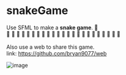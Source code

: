 # snakeGame
Use SFML to make a **snake game**. 🐍<br>
🚧 🚧 🚧 🚧 🚧 🚧 🚧 🚧 🚧 🚧 🚧 🚧 🚧 🚧 🚧 🚧 🚧 🚧 🚧 🚧 🚧 🚧 🚧<br>
<br>
Also use a web to share this game.<br>
link: https://github.com/bryan9077/web<br>
<!--https://github.com/lusterofgem/snakeGame/tree/master/other/diagram/snakeGameClassDiagram.png-->
![image](../other/diaram/snakeGameClassDiagram.png)

